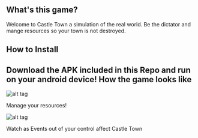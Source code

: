 What's this game?
-----------------------
Welcome to Castle Town a simulation of the real world. Be the dictator and mange resources so your town is not destroyed.

How to Install
-----------------------------
Download the APK included in this Repo and run on your android device!
How the game looks like
--------------------------
![alt tag](https://raw.https://gitlab.cas.mcmaster.ca/chaneh/Castle-Town/branch/path/to/Model.png)

Manage your resources!

![alt tag](https://gitlab.cas.mcmaster.ca/chaneh/Castle-Town/blob/master/Event.png)

Watch as Events out of your control affect Castle Town
